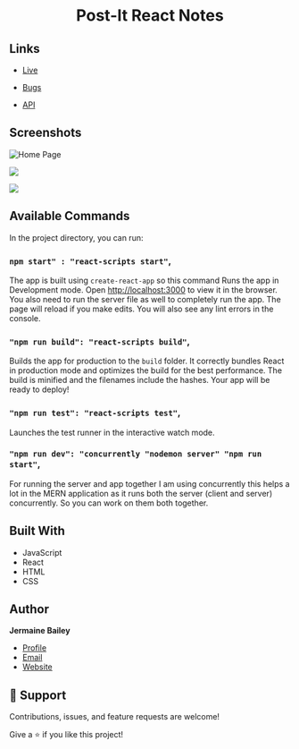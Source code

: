 <h1 align="center"><Post-It React Notes>Post-It React Notes</h1>

<p align="center"><project-description></p>

## Links

- [Live](<Homepage url> "Live View")

- [Bugs](https://github.com/Rohit19060/<project-name>/issues "Issues Page")

- [API](<API Link> "API")

## Screenshots

![Home Page](/screenshots/1.png "Home Page")

![](/screenshots/2.png)

![](/screenshots/3.png)

## Available Commands

In the project directory, you can run:

### `npm start" : "react-scripts start"`,

The app is built using `create-react-app` so this command Runs the app in Development mode. Open [http://localhost:3000](http://localhost:3000) to view it in the browser. You also need to run the server file as well to completely run the app. The page will reload if you make edits.
You will also see any lint errors in the console.

### `"npm run build": "react-scripts build"`,

Builds the app for production to the `build` folder. It correctly bundles React in production mode and optimizes the build for the best performance. The build is minified and the filenames include the hashes. Your app will be ready to deploy!

### `"npm run test": "react-scripts test"`,

Launches the test runner in the interactive watch mode.

### `"npm run dev": "concurrently "nodemon server" "npm run start"`,

For running the server and app together I am using concurrently this helps a lot in the MERN application as it runs both the server (client and server) concurrently. So you can work on them both together.


## Built With

- JavaScript
- React
- HTML
- CSS


## Author

**Jermaine Bailey**

- [Profile](https://github.com/rohit19060 "Rohit jain")
- [Email](mailto:jermaine@brandnetictechnologies.com?subject=Hi "Hi!")
- [Website](https://www.brandnetictechnologies.com/ "Welcome")

## 🤝 Support

Contributions, issues, and feature requests are welcome!

Give a ⭐️ if you like this project!